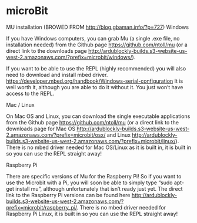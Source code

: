 # microBit
MU installation (BROWED FROM http://blog.gbaman.info/?p=727)
Windows

If you have Windows computers, you can grab Mu (a single .exe file, no installation needed) from the Github page https://github.com/ntoll/mu (or a direct link to the downloads page http://ardublockly-builds.s3-website-us-west-2.amazonaws.com/?prefix=microbit/windows/).

If you want to be able to use the REPL (highly recommended) you will also need to download and install mbed driver.
https://developer.mbed.org/handbook/Windows-serial-configuration
It is well worth it, although you are able to do it without it. You just won’t have access to the REPL.

Mac / Linux

On Mac OS and Linux, you can download the single executable applications from the Github page https://github.com/ntoll/mu (or a direct link to the downloads page for Mac OS http://ardublockly-builds.s3-website-us-west-2.amazonaws.com/?prefix=microbit/osx/ and Linux http://ardublockly-builds.s3-website-us-west-2.amazonaws.com/?prefix=microbit/linux/).
There is no mbed driver needed for Mac OS/Linux as it is built in, it is built in so you can use the REPL straight away!

Raspberry Pi

There are specific versions of Mu for the Raspberry Pi! So if you want to use the Microbit with a Pi, you will soon be able to simply type “sudo apt-get install mu”, although unfortunately that isn’t ready just yet. The direct link to the Raspberry Pi versions can be found here http://ardublockly-builds.s3-website-us-west-2.amazonaws.com/?prefix=microbit/raspberry_pi/.
There is no mbed driver needed for Raspberry Pi Linux, it is built in so you can use the REPL straight away!
